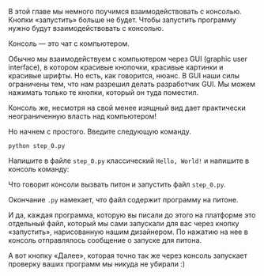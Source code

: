 
В этой главе мы немного поучимся взаимодействовать с консолью. Кнопки «запустить» больше не будет. Чтобы запустить программу нужно будут взаимодействовать с консолью. 

Консоль — это чат с компьютером. 

Обычно мы взаимодействуем с компьютером через GUI (graphic user interface), в котором красивые кнопочки, красивые картинки и красивые шрифты. Но есть, как говорится, нюанс. В GUI наши силы ограничены тем, что нам разрешил делать разработчик GUI. Мы можем нажимать только те кнопки, который он туда поместил.

Консоль же, несмотря на свой менее изящный вид дает практически неограниченную власть над компьютером!

Но начнем с простого. Введите следующую команду.

```
python step_0.py
```

Напишите в файле `step_0.py` классический `Hello, World!` и напишите в консоль команду:

Что говорит консоли вызвать питон и запустить файл `step_0.py`.

Окончание `.py` намекает, что файл содержит программу на питоне.

И да, каждая программа, которую вы писали до этого на платформе это отдельный файл, который мы сами запускали для вас через кнопку «запустить», нарисованную нашим дизайнером. По нажатию на нее в консоль отправлялось сообщение о запуске для питона.

А вот кнопку «Далее», которая точно так же через консоль запускает проверку ваших программ мы никуда не убирали :)